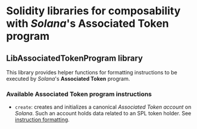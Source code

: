 # Solidity libraries for composability with _Solana_'s Associated Token program

## LibAssociatedTokenProgram library

This library provides helper functions for formatting instructions to be executed by _Solana_'s **Associated Token** 
program.

### Available Associated Token program instructions

- `create`: creates and initializes a canonical _Associated Token account_ on _Solana_. Such an account holds 
data related to an SPL token holder. See [instruction formatting](LibAssociatedTokenProgram.sol#L16).
